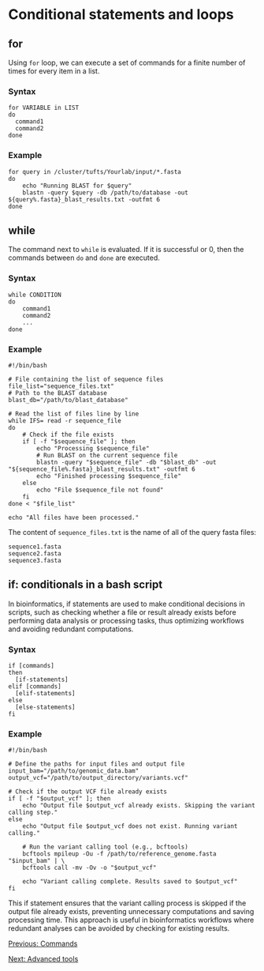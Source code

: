 # Conditional statements and loops

## for
Using `for` loop, we can execute a set of commands for a finite number of times for every item in a list.
### Syntax
```
for VARIABLE in LIST
do
  command1
  command2
done
```
### Example
```
for query in /cluster/tufts/Yourlab/input/*.fasta
do
    echo "Running BLAST for $query"
    blastn -query $query -db /path/to/database -out ${query%.fasta}_blast_results.txt -outfmt 6
done
```

## while
The command next to `while` is evaluated. If it is successful or 0, then the commands between `do` and `done` are executed.
### Syntax
```
while CONDITION
do
    command1
    command2
    ...
done
```
### Example
```
#!/bin/bash

# File containing the list of sequence files
file_list="sequence_files.txt"
# Path to the BLAST database
blast_db="/path/to/blast_database"

# Read the list of files line by line
while IFS= read -r sequence_file
do
    # Check if the file exists
    if [ -f "$sequence_file" ]; then
        echo "Processing $sequence_file"
        # Run BLAST on the current sequence file
        blastn -query "$sequence_file" -db "$blast_db" -out "${sequence_file%.fasta}_blast_results.txt" -outfmt 6
        echo "Finished processing $sequence_file"
    else
        echo "File $sequence_file not found"
    fi
done < "$file_list"

echo "All files have been processed."
```

The content of `sequence_files.txt` is the name of all of the query fasta files: 
```
sequence1.fasta
sequence2.fasta
sequence3.fasta
```
## if: conditionals in a bash script
In bioinformatics, if statements are used to make conditional decisions in scripts, such as checking whether a file or result already exists before performing data analysis or processing tasks, thus optimizing workflows and avoiding redundant computations.
### Syntax
```
if [commands]
then
  [if-statements]
elif [commands]
  [elif-statements]
else
  [else-statements]
fi
```
### Example
```
#!/bin/bash

# Define the paths for input files and output file
input_bam="/path/to/genomic_data.bam"
output_vcf="/path/to/output_directory/variants.vcf"

# Check if the output VCF file already exists
if [ -f "$output_vcf" ]; then
    echo "Output file $output_vcf already exists. Skipping the variant calling step."
else
    echo "Output file $output_vcf does not exist. Running variant calling."

    # Run the variant calling tool (e.g., bcftools)
    bcftools mpileup -Ou -f /path/to/reference_genome.fasta "$input_bam" | \
    bcftools call -mv -Ov -o "$output_vcf"

    echo "Variant calling complete. Results saved to $output_vcf"
fi
```

This if statement ensures that the variant calling process is skipped if the output file already exists, preventing unnecessary computations and saving processing time. This approach is useful in bioinformatics workflows where redundant analyses can be avoided by checking for existing results.




[Previous: Commands](03_basictools.md)                                                                 

[Next: Advanced tools](05_advanced_tools.md)
